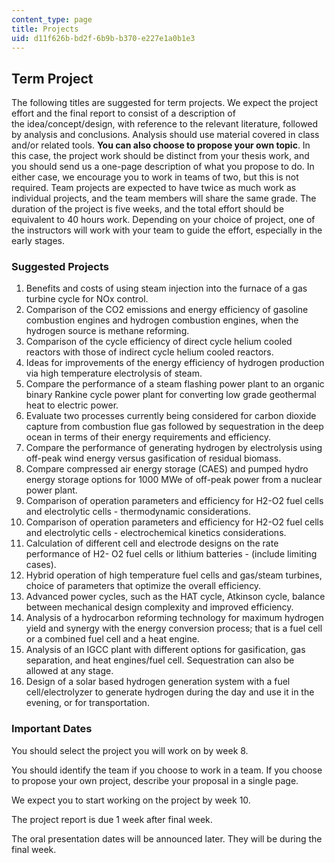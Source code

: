 ```yaml
---
content_type: page
title: Projects
uid: d11f626b-bd2f-6b9b-b370-e227e1a0b1e3
---
```


Term Project
------------

The following titles are suggested for term projects. We expect the project effort and the final report to consist of a description of the idea/concept/design, with reference to the relevant literature, followed by analysis and conclusions. Analysis should use material covered in class and/or related tools. **You can also choose to propose your own topic**. In this case, the project work should be distinct from your thesis work, and you should send us a one-page description of what you propose to do. In either case, we encourage you to work in teams of two, but this is not required. Team projects are expected to have twice as much work as individual projects, and the team members will share the same grade. The duration of the project is five weeks, and the total effort should be equivalent to 40 hours work. Depending on your choice of project, one of the instructors will work with your team to guide the effort, especially in the early stages.

### Suggested Projects

1.  Benefits and costs of using steam injection into the furnace of a gas turbine cycle for NOx control.
2.  Comparison of the CO2 emissions and energy efficiency of gasoline combustion engines and hydrogen combustion engines, when the hydrogen source is methane reforming.
3.  Comparison of the cycle efficiency of direct cycle helium cooled reactors with those of indirect cycle helium cooled reactors.
4.  Ideas for improvements of the energy efficiency of hydrogen production via high temperature electrolysis of steam.
5.  Compare the performance of a steam flashing power plant to an organic binary Rankine cycle power plant for converting low grade geothermal heat to electric power.
6.  Evaluate two processes currently being considered for carbon dioxide capture from combustion flue gas followed by sequestration in the deep ocean in terms of their energy requirements and efficiency.
7.  Compare the performance of generating hydrogen by electrolysis using off-peak wind energy versus gasification of residual biomass.
8.  Compare compressed air energy storage (CAES) and pumped hydro energy storage options for 1000 MWe of off-peak power from a nuclear power plant.
9.  Comparison of operation parameters and efficiency for H2-O2 fuel cells and electrolytic cells - thermodynamic considerations.
10.  Comparison of operation parameters and efficiency for H2-O2 fuel cells and electrolytic cells - electrochemical kinetics considerations.
11.  Calculation of different cell and electrode designs on the rate performance of H2- O2 fuel cells or lithium batteries - (include limiting cases).
12.  Hybrid operation of high temperature fuel cells and gas/steam turbines, choice of parameters that optimize the overall efficiency.
13.  Advanced power cycles, such as the HAT cycle, Atkinson cycle, balance between mechanical design complexity and improved efficiency.
14.  Analysis of a hydrocarbon reforming technology for maximum hydrogen yield and synergy with the energy conversion process; that is a fuel cell or a combined fuel cell and a heat engine.
15.  Analysis of an IGCC plant with different options for gasification, gas separation, and heat engines/fuel cell. Sequestration can also be allowed at any stage.
16.  Design of a solar based hydrogen generation system with a fuel cell/electrolyzer to generate hydrogen during the day and use it in the evening, or for transportation.

### Important Dates

You should select the project you will work on by week 8.

You should identify the team if you choose to work in a team. If you choose to propose your own project, describe your proposal in a single page.

We expect you to start working on the project by week 10.

The project report is due 1 week after final week.

The oral presentation dates will be announced later. They will be during the final week.
